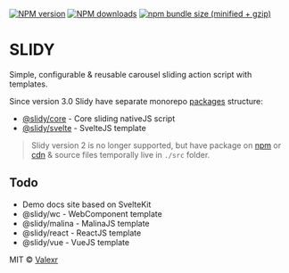 [![NPM version](https://img.shields.io/npm/v/svelte-slidy.svg)](https://www.npmjs.com/package/svelte-slidy)
[![NPM downloads](https://img.shields.io/npm/dm/svelte-slidy.svg)](https://www.npmjs.com/package/svelte-slidy)
[![npm bundle size (minified + gzip)](https://img.shields.io/bundlephobia/minzip/svelte-slidy.svg)](https://www.npmjs.com/package/svelte-slidy)

# SLIDY

Simple, configurable & reusable carousel sliding action script with templates.

Since version 3.0 Slidy have separate monorepo [packages](https://github.com/Valexr/svelte-slidy/tree/dev/packages) structure:
- [@slidy/core](https://github.com/Valexr/svelte-slidy/tree/dev/packages/core) - Core sliding nativeJS script
- [@slidy/svelte](https://github.com/Valexr/svelte-slidy/tree/dev/packages/svelte) - SvelteJS template

> Slidy version 2 is no longer supported, but have package on [npm](https://www.npmjs.com/package/svelte-slidy) or [cdn](https://unpkg.com/browse/svelte-slidy@2.8.7/) & source files temporally live in `./src` folder.

## Todo

- Demo docs site based on SvelteKit
- @slidy/wc - WebComponent template
- @slidy/malina - MalinaJS template
- @slidy/react - ReactJS template
- @slidy/vue - VueJS template

MIT &copy; [Valexr](https://github.com/Valexr)
